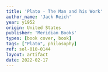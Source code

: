 ```yaml
---
title: 'Plato - The Man and his Work'
author_name: 'Jack Reich'
year: y1952
origin: United States
publisher: 'Meridian Books'
types: [book cover, book]
tags: ["Plato", philosophy]
ref: sol-010-0144
layout: artifact
date: 2022-02-17
---
```

